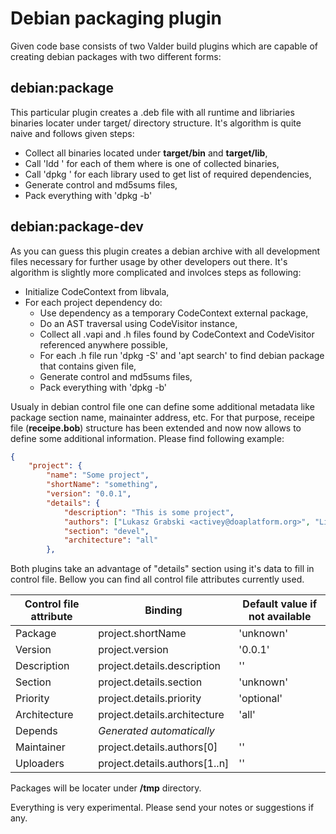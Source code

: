 # Debian packaging plugin
Given code base consists of two Valder build plugins which are capable of creating debian packages with two different forms:

## debian:package
This particular plugin creates a .deb file with all runtime and libriaries binaries locater under target/ directory structure. It's algorithm is quite naive and follows given steps:

* Collect all binaries located under **target/bin** and **target/lib**,
* Call 'ldd <file>' for each of them where <file> is one of collected binaries,
* Call 'dpkg <library>' for each library used to get list of required dependencies,
* Generate control and md5sums files,
* Pack everything with 'dpkg -b'

## debian:package-dev
As you can guess this plugin creates a debian archive with all development files necessary for further usage by other developers out there. It's algorithm is slightly more complicated and involces steps as following:

* Initialize CodeContext from libvala,
* For each project dependency do:
  * Use dependency as a temporary CodeContext external package,
  * Do an AST traversal using CodeVisitor instance,
  * Collect all .vapi and .h files found by CodeContext and CodeVisitor referenced anywhere possible,
  * For each .h file run 'dpkg -S' and 'apt search' to find debian package that contains given file,
  * Generate control and md5sums files,
  * Pack everything with 'dpkg -b'

Usualy in debian control file one can define some additional metadata like package section name, mainainter address, etc. For that purpose, receipe file (**receipe.bob**) structure has been extended and now now allows to define some additional information. Please find following example:

```json
{
    "project": {
        "name": "Some project",
        "shortName": "something",
        "version": "0.0.1",
        "details": {
            "description": "This is some project",
            "authors": ["Lukasz Grabski <activey@doaplatform.org>", "Linus Torvalds <torvalds@osdl.org>"],
            "section": "devel",
            "architecture": "all"
        },
```

Both plugins take an advantage of "details" section using it's data to fill in control file. Bellow you can find all control file attributes currently used.

Control file attribute | Binding | Default value if not available
-------------|-------------------|-----------------
Package      | project.shortName | 'unknown'
Version      | project.version | '0.0.1'
Description  | project.details.description | ''
Section      | project.details.section | 'unknown'
Priority     | project.details.priority | 'optional'
Architecture | project.details.architecture | 'all'
Depends      | *Generated automatically* |
Maintainer   | project.details.authors[0] | ''
Uploaders    | project.details.authors[1..n] | ''

Packages will be locater under **/tmp** directory.

Everything is very experimental. Please send your notes or suggestions if any.